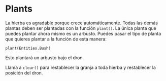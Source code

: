 # Plants
La hierba es agradable porque crece automáticamente. Todas las demás plantas deben ser plantadas con la función `plant()`. La única planta que puedes plantar ahora mismo es un arbusto.
Puedes pasar el tipo de planta que quieres plantar a la función de esta manera:

`plant(Entities.Bush)`

Esto plantará un arbusto bajo el dron.

Llama a `clear()` para restablecer la granja a toda hierba y restablecer la posición del dron.
